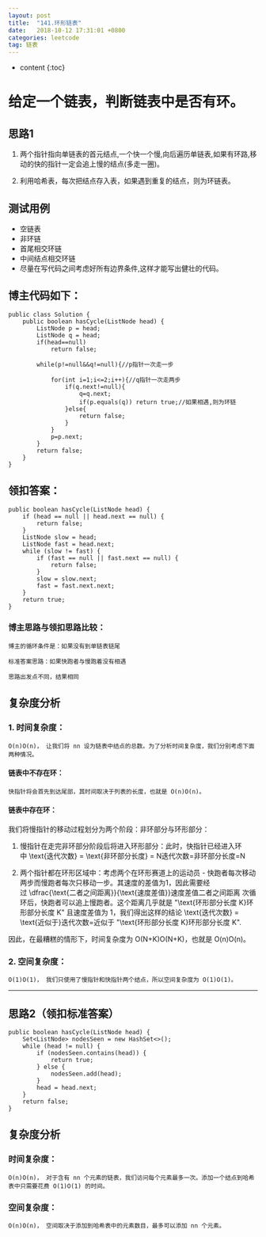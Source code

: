 ```yaml
---
layout: post
title:  "141.环形链表"
date:   2018-10-12 17:31:01 +0800
categories: leetcode
tag: 链表
---
```


* content
{:toc}

# 给定一个链表，判断链表中是否有环。

## 思路1    
1. 两个指针指向单链表的首元结点,一个快一个慢,向后遍历单链表,如果有环路,移动的快的指针一定会追上慢的结点(多走一圈)。

2. 利用哈希表，每次把结点存入表，如果遇到重复的结点，则为环链表。

## 测试用例
- 空链表
- 非环链
- 首尾相交环链
- 中间结点相交环链
- 尽量在写代码之间考虑好所有边界条件,这样才能写出健壮的代码。

## 博主代码如下：
```
public class Solution {
    public boolean hasCycle(ListNode head) {
        ListNode p = head;
        ListNode q = head;
        if(head==null) 
            return false;
        
        while(p!=null&&q!=null){//p指针一次走一步
            
            for(int i=1;i<=2;i++){//q指针一次走两步
                if(q.next!=null){
                    q=q.next;
                    if(p.equals(q)) return true;//如果相遇,则为环链
                }else{
                    return false;
                }
            }
            p=p.next;
        }  
        return false;
    }
}
```
## 领扣答案：
```
public boolean hasCycle(ListNode head) {
    if (head == null || head.next == null) {
        return false;
    }
    ListNode slow = head;
    ListNode fast = head.next;
    while (slow != fast) {
        if (fast == null || fast.next == null) {
            return false;
        }
        slow = slow.next;
        fast = fast.next.next;
    }
    return true;
}
```
### 博主思路与领扣思路比较：

    博主的循环条件是：如果没有到单链表链尾

    标准答案思路：如果快跑者与慢跑着没有相遇

    思路出发点不同，结果相同

## 复杂度分析

### 1. 时间复杂度：
    O(n)O(n)， 让我们将 nn 设为链表中结点的总数。为了分析时间复杂度，我们分别考虑下面两种情况。

#### 链表中不存在环：
    快指针将会首先到达尾部，其时间取决于列表的长度，也就是 O(n)O(n)。

#### 链表中存在环：

我们将慢指针的移动过程划分为两个阶段：非环部分与环形部分：

1. 慢指针在走完非环部分阶段后将进入环形部分：此时，快指针已经进入环中 \text{迭代次数} = \text{非环部分长度} = N迭代次数=非环部分长度=N

2. 两个指针都在环形区域中：考虑两个在环形赛道上的运动员 - 快跑者每次移动两步而慢跑者每次只移动一步。其速度的差值为1，因此需要经过 \dfrac{\text{二者之间距离}}{\text{速度差值}}速度差值二者之间距离​ 次循环后，快跑者可以追上慢跑者。这个距离几乎就是 "\text{环形部分长度 K}环形部分长度 K" 且速度差值为 1，我们得出这样的结论 \text{迭代次数} = \text{近似于}迭代次数=近似于 "\text{环形部分长度 K}环形部分长度 K".

因此，在最糟糕的情形下，时间复杂度为 O(N+K)O(N+K)，也就是 O(n)O(n)。

### 2. 空间复杂度：
    O(1)O(1)， 我们只使用了慢指针和快指针两个结点，所以空间复杂度为 O(1)O(1)。
----

## 思路2（领扣标准答案）
```
public boolean hasCycle(ListNode head) {
    Set<ListNode> nodesSeen = new HashSet<>();
    while (head != null) {
        if (nodesSeen.contains(head)) {
            return true;
        } else {
            nodesSeen.add(head);
        }
        head = head.next;
    }
    return false;
}
```
## 复杂度分析

### 时间复杂度：
    O(n)O(n)， 对于含有 nn 个元素的链表，我们访问每个元素最多一次。添加一个结点到哈希表中只需要花费 O(1)O(1) 的时间。

### 空间复杂度：
    O(n)O(n)， 空间取决于添加到哈希表中的元素数目，最多可以添加 nn 个元素。 